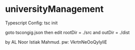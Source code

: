 # universityManagement

Typescript Config: tsc init 

goto tscongig.json then edit rootDir = ./src and outDir = ./dist


by AL Noor Istiak Mahmud.
pw: VkrtnNeOoQyIyliE